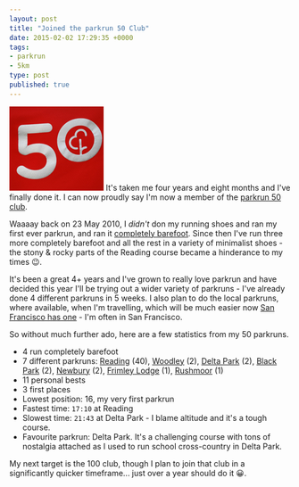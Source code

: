 ```yaml
---
layout: post
title: "Joined the parkrun 50 Club"
date: 2015-02-02 17:29:35 +0000
tags:
- parkrun
- 5km
type: post
published: true
---
```

<img class="alignleft" src="/assets/parkrun50.jpg" alt="parkrun 50 club" width="169" height="151" /> It's taken me four years and eight months and I've finally done it.  I can now proudly say I'm now a member of the [parkrun 50 club](http://www.parkrun.com/about/our-clubs/50club/).

Waaaay back on 23 May 2010, I _didn't_ don my running shoes and ran my first ever parkrun, and ran it [completely barefoot](/reading-parkrun-barefoot/).  Since then I've run three more completely barefoot and all the rest in a variety of minimalist shoes - the stony & rocky parts of the Reading course became a hinderance to my times :wink:.

<!--more-->
It's been a great 4+ years and I've grown to really love parkrun and have decided this year I'll be trying out a wider variety of parkruns - I've already done 4 different parkruns in 5 weeks.  I also plan to do the local parkruns, where available, when I'm travelling, which will be much easier now [San Francisco has one](http://www.parkrun.us/crissyfield/) - I'm often in San Francisco.

So without much further ado, here are a few statistics from my 50 parkruns.

* 4 run completely barefoot
* 7 different parkruns: [Reading](http://www.parkrun.org.uk/reading/) (40), [Woodley](http://www.parkrun.org.uk/woodley/) (2), [Delta Park](http://www.parkrun.co.za/delta/) (2), [Black Park](http://www.parkrun.org.uk/black-park/) (2), [Newbury](http://www.parkrun.org.uk/newbury/) (2), [Frimley Lodge](http://www.parkrun.org.uk/FrimleyLodge/) (1), [Rushmoor](http://www.parkrun.org.uk/rushmoor/) (1)
* 11 personal bests
* 3 first places
* Lowest position: 16, my very first parkrun
* Fastest time: `17:10` at Reading
* Slowest time: `21:43` at Delta Park - I blame altitude and it's a tough course.
* Favourite parkrun: Delta Park. It's a challenging course with tons of nostalgia attached as I used to run school cross-country in Delta Park.

My next target is the 100 club, though I plan to join that club in a significantly quicker timeframe... just over a year should do it :grinning:.
